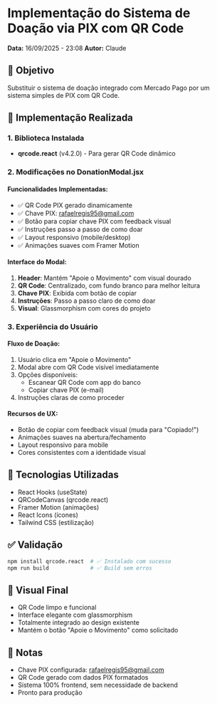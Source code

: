 # Implementação do Sistema de Doação via PIX com QR Code
**Data:** 16/09/2025 - 23:08
**Autor:** Claude

## 🎯 Objetivo
Substituir o sistema de doação integrado com Mercado Pago por um sistema simples de PIX com QR Code.

## 🚀 Implementação Realizada

### 1. Biblioteca Instalada
- **qrcode.react** (v4.2.0) - Para gerar QR Code dinâmico

### 2. Modificações no DonationModal.jsx

#### Funcionalidades Implementadas:
- ✅ QR Code PIX gerado dinamicamente
- ✅ Chave PIX: rafaelregis95@gmail.com
- ✅ Botão para copiar chave PIX com feedback visual
- ✅ Instruções passo a passo de como doar
- ✅ Layout responsivo (mobile/desktop)
- ✅ Animações suaves com Framer Motion

#### Interface do Modal:
1. **Header**: Mantém "Apoie o Movimento" com visual dourado
2. **QR Code**: Centralizado, com fundo branco para melhor leitura
3. **Chave PIX**: Exibida com botão de copiar
4. **Instruções**: Passo a passo claro de como doar
5. **Visual**: Glassmorphism com cores do projeto

### 3. Experiência do Usuário

#### Fluxo de Doação:
1. Usuário clica em "Apoie o Movimento"
2. Modal abre com QR Code visível imediatamente
3. Opções disponíveis:
   - Escanear QR Code com app do banco
   - Copiar chave PIX (e-mail)
4. Instruções claras de como proceder

#### Recursos de UX:
- Botão de copiar com feedback visual (muda para "Copiado!")
- Animações suaves na abertura/fechamento
- Layout responsivo para mobile
- Cores consistentes com a identidade visual

## 📱 Tecnologias Utilizadas
- React Hooks (useState)
- QRCodeCanvas (qrcode.react)
- Framer Motion (animações)
- React Icons (ícones)
- Tailwind CSS (estilização)

## ✅ Validação
```bash
npm install qrcode.react  # ✅ Instalado com sucesso
npm run build             # ✅ Build sem erros
```

## 🎨 Visual Final
- QR Code limpo e funcional
- Interface elegante com glassmorphism
- Totalmente integrado ao design existente
- Mantém o botão "Apoie o Movimento" como solicitado

## 📝 Notas
- Chave PIX configurada: rafaelregis95@gmail.com
- QR Code gerado com dados PIX formatados
- Sistema 100% frontend, sem necessidade de backend
- Pronto para produção